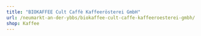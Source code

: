 ```yaml
---
title: "BIOKAFFEE Cult Caffè Kaffeerösterei GmbH"
url: /neumarkt-an-der-ybbs/biokaffee-cult-caffe-kaffeeroesterei-gmbh/
shop: Kaffee
---
```

